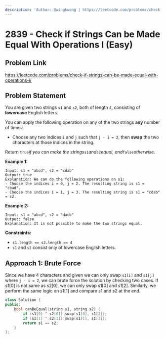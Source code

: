 ```yaml
---
description: 'Author: @wingkwong | https://leetcode.com/problems/check-if-strings-can-be-made-equal-with-operations-i/'
---
```


# 2839 - Check if Strings Can be Made Equal With Operations I (Easy) 

## Problem Link

https://leetcode.com/problems/check-if-strings-can-be-made-equal-with-operations-i/

## Problem Statement

You are given two strings `s1` and `s2`, both of length `4`, consisting of **lowercase** English letters.

You can apply the following operation on any of the two strings **any** number of times:

- Choose any two indices `i` and `j` such that `j - i = 2`, then **swap** the two characters at those indices in the string.

Return `true`*if you can make the strings*`s1`*and*`s2`*equal, and*`false`*otherwise*.

**Example 1:**

```
Input: s1 = "abcd", s2 = "cdab"
Output: true
Explanation: We can do the following operations on s1:
- Choose the indices i = 0, j = 2. The resulting string is s1 = "cbad".
- Choose the indices i = 1, j = 3. The resulting string is s1 = "cdab" = s2.
```

**Example 2:**

```
Input: s1 = "abcd", s2 = "dacb"
Output: false
Explanation: It is not possible to make the two strings equal.
```

**Constraints:**

- `s1.length == s2.length == 4`
- `s1` and `s2` consist only of lowercase English letters.

## Approach 1: Brute Force

Since we have 4 characters and given we can only swap `s1[i]` and `s1[j]` where `j - i = 2`, we can brute force the solution by checking two cases. If $s1[0]$ is not same as $s2[0]$, we can only swap $s1[0]$ and $s1[2]$. Similarly, we perform the same logic on $s1[1]$ and compare $s1$ and $s2$ at the end.

<Tabs>
<TabItem value="cpp" label="C++">
<SolutionAuthor name="@wingkwong"/>

```cpp
class Solution {
public:
    bool canBeEqual(string s1, string s2) {
        if (s1[0] ^ s2[0]) swap(s1[0], s1[2]);
        if (s1[1] ^ s2[1]) swap(s1[1], s1[3]);
        return s1 == s2;
    }
};
```

</TabItem>
</Tabs>